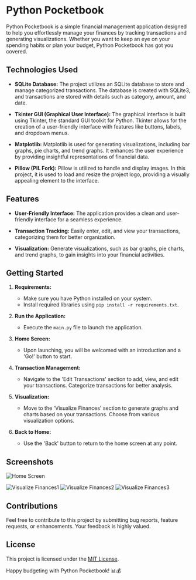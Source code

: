# Python Pocketbook

Python Pocketbook is a simple financial management application designed to help you effortlessly manage your finances by tracking transactions and generating visualizations. Whether you want to keep an eye on your spending habits or plan your budget, Python Pocketbook has got you covered.

## Technologies Used

- **SQLite Database:** The project utilizes an SQLite database to store and manage categorized transactions. The database is created with SQLite3, and transactions are stored with details such as category, amount, and date.

- **Tkinter GUI (Graphical User Interface):** The graphical interface is built using Tkinter, the standard GUI toolkit for Python. Tkinter allows for the creation of a user-friendly interface with features like buttons, labels, and dropdown menus.

- **Matplotlib:** Matplotlib is used for generating visualizations, including bar graphs, pie charts, and trend graphs. It enhances the user experience by providing insightful representations of financial data.

- **Pillow (PIL Fork):** Pillow is utilized to handle and display images. In this project, it is used to load and resize the project logo, providing a visually appealing element to the interface.

## Features

- **User-Friendly Interface:** The application provides a clean and user-friendly interface for a seamless experience.

- **Transaction Tracking:** Easily enter, edit, and view your transactions, categorizing them for better organization.

- **Visualization:** Generate visualizations, such as bar graphs, pie charts, and trend graphs, to gain insights into your financial activities.

## Getting Started

1. **Requirements:**
   - Make sure you have Python installed on your system.
   - Install required libraries using `pip install -r requirements.txt`.

2. **Run the Application:**
   - Execute the `main.py` file to launch the application.

3. **Home Screen:**
   - Upon launching, you will be welcomed with an introduction and a 'Go!' button to start.

4. **Transaction Management:**
   - Navigate to the 'Edit Transactions' section to add, view, and edit your transactions. Categorize transactions for better analysis.

5. **Visualization:**
   - Move to the 'Visualize Finances' section to generate graphs and charts based on your transactions. Choose from various visualization options.

6. **Back to Home:**
   - Use the 'Back' button to return to the home screen at any point.

## Screenshots

![Home Screen](venv/screenshots/homescreen.jpg)

![Visualize Finances1](venv/screenshots/dropdown.jpg)
![Visualize Finances2](venv/screenshots/piechart.jpg)
![Visualize Finances3](venv/screenshots/bargraph.jpg)

## Contributions

Feel free to contribute to this project by submitting bug reports, feature requests, or enhancements. Your feedback is highly valued.

## License

This project is licensed under the [MIT License](LICENSE).

Happy budgeting with Python Pocketbook! 📊💰
